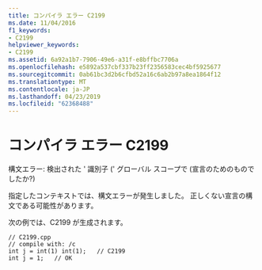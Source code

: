 ```yaml
---
title: コンパイラ エラー C2199
ms.date: 11/04/2016
f1_keywords:
- C2199
helpviewer_keywords:
- C2199
ms.assetid: 6a92a1b7-7906-49e6-a31f-e8bffbc7706a
ms.openlocfilehash: e5892a537cbf337b23ff2356583cec4bf5925677
ms.sourcegitcommit: 0ab61bc3d2b6cfbd52a16c6ab2b97a8ea1864f12
ms.translationtype: MT
ms.contentlocale: ja-JP
ms.lasthandoff: 04/23/2019
ms.locfileid: "62368488"
---
```

# <a name="compiler-error-c2199"></a>コンパイラ エラー C2199

構文エラー: 検出された ' 識別子 (' グローバル スコープで (宣言のためのものでしたか?)

指定したコンテキストでは、構文エラーが発生しました。 正しくない宣言の構文である可能性があります。

次の例では、C2199 が生成されます。

```
// C2199.cpp
// compile with: /c
int j = int(1) int(1);   // C2199
int j = 1;   // OK
```